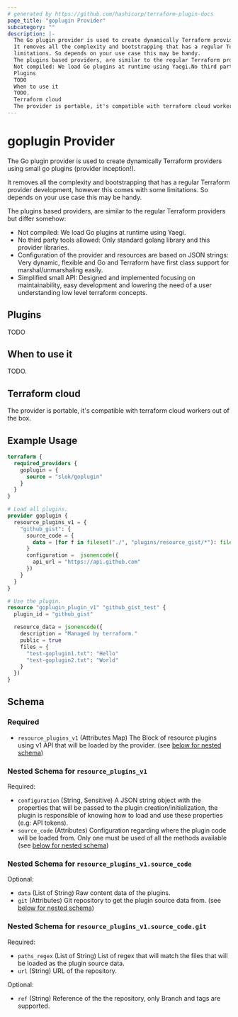 ```yaml
---
# generated by https://github.com/hashicorp/terraform-plugin-docs
page_title: "goplugin Provider"
subcategory: ""
description: |-
  The Go plugin provider is used to create dynamically Terraform providers using small go plugins (provider inception!).
  It removes all the complexity and bootstrapping that has a regular Terraform provider development, however this comes with some
  limitations. So depends on your use case this may be handy.
  The plugins based providers, are similar to the regular Terraform providers but differ somehow:
  Not compiled: We load Go plugins at runtime using Yaegi.No third party tools allowed: Only standard golang library and this provider libraries.Configuration of the provider and resources are based on JSON strings: Very dynamic, flexible and Go and Terraform have first class support for marshal/unmarshaling easily.Simplified small API: Designed and implemented focusing on maintainability, easy development and lowering the need of a user understanding low level terraform concepts.
  Plugins
  TODO
  When to use it
  TODO.
  Terraform cloud
  The provider is portable, it's compatible with terraform cloud workers out of the box.
---
```


# goplugin Provider

The Go plugin provider is used to create dynamically Terraform providers using small go plugins (provider inception!).

It removes all the complexity and bootstrapping that has a regular Terraform provider development, however this comes with some
limitations. So depends on your use case this may be handy.

The plugins based providers, are similar to the regular Terraform providers but differ somehow:

- Not compiled: We load Go plugins at runtime using Yaegi.
- No third party tools allowed: Only standard golang library and this provider libraries.
- Configuration of the provider and resources are based on JSON strings: Very dynamic, flexible and Go and Terraform have first class support for marshal/unmarshaling easily.
- Simplified small API: Designed and implemented focusing on maintainability, easy development and lowering the need of a user understanding low level terraform concepts.

## Plugins

TODO

## When to use it

TODO.

## Terraform cloud

The provider is portable, it's compatible with terraform cloud workers out of the box.

## Example Usage

```terraform
terraform {
  required_providers {
    goplugin = {
      source = "slok/goplugin"
    }
  }
}

# Load all plugins.
provider goplugin { 
  resource_plugins_v1 = {
    "github_gist": {
      source_code = {
        data = [for f in fileset("./", "plugins/resource_gist/*"): file(f)]
      }
      configuration =  jsonencode({
        api_url = "https://api.github.com"
      })
    }
  }
}

# Use the plugin.
resource "goplugin_plugin_v1" "github_gist_test" {  
  plugin_id = "github_gist"

  resource_data = jsonencode({
    description = "Managed by terraform."
    public = true
    files = {
      "test-goplugin1.txt": "Hello"
      "test-goplugin2.txt": "World"
    }
  })
}
```

<!-- schema generated by tfplugindocs -->
## Schema

### Required

- `resource_plugins_v1` (Attributes Map) The Block of resource plugins using v1 API that will be loaded by the provider. (see [below for nested schema](#nestedatt--resource_plugins_v1))

<a id="nestedatt--resource_plugins_v1"></a>
### Nested Schema for `resource_plugins_v1`

Required:

- `configuration` (String, Sensitive) A JSON string object with the properties that will be passed to the plugin creation/initialization, the plugin is responsible of knowing how to load and use these properties (e.g: API tokens).
- `source_code` (Attributes) Configuration regarding where the plugin code will be loaded from. Only one must be used of all the methods available (see [below for nested schema](#nestedatt--resource_plugins_v1--source_code))

<a id="nestedatt--resource_plugins_v1--source_code"></a>
### Nested Schema for `resource_plugins_v1.source_code`

Optional:

- `data` (List of String) Raw content data of the plugins.
- `git` (Attributes) Git repository to get the plugin source data from. (see [below for nested schema](#nestedatt--resource_plugins_v1--source_code--git))

<a id="nestedatt--resource_plugins_v1--source_code--git"></a>
### Nested Schema for `resource_plugins_v1.source_code.git`

Required:

- `paths_regex` (List of String) List of regex that will match the files that will be loaded as the plugin source data.
- `url` (String) URL of the repository.

Optional:

- `ref` (String) Reference of the the repository, only Branch and tags are supported.
